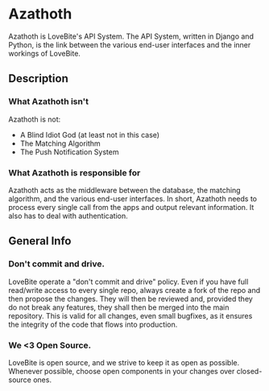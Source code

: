 # Azathoth
Azathoth is LoveBite's API System.
The API System, written in Django and Python, is the link between the various end-user interfaces and the inner workings of LoveBite.

## Description

### What Azathoth isn't
Azathoth is not:
- A Blind Idiot God (at least not in this case)
- The Matching Algorithm
- The Push Notification System

### What Azathoth is responsible for
Azathoth acts as the middleware between the database, the matching algorithm, and the various end-user interfaces. In short, Azathoth needs to process every single call from the apps and output relevant information. It also has to deal with authentication.

## General Info

### Don't commit and drive.
LoveBite operate a "don't commit and drive" policy. Even if you have full read/write access to every single repo, always create a fork of the repo and then propose the changes. They will then be reviewed and, provided they do not break any features, they shall then be merged into the main repository. This is valid for all changes, even small bugfixes, as it ensures the integrity of the code that flows into production.

### We <3 Open Source.
LoveBite is open source, and we strive to keep it as open as possible. Whenever possible, choose open components in your changes over closed-source ones.


